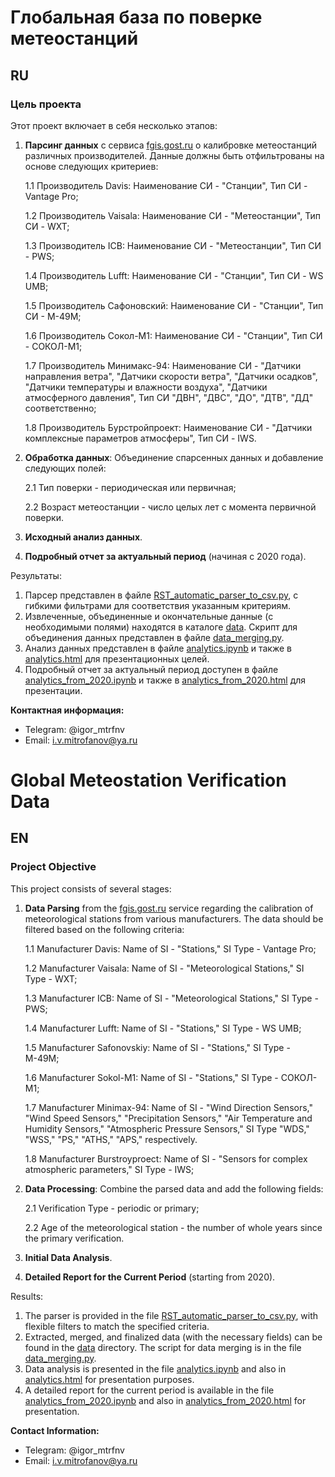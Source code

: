 # Глобальная база по поверке метеостанций

## RU

### Цель проекта

Этот проект включает в себя несколько этапов:

1. **Парсинг данных** с сервиса [fgis.gost.ru](https://fgis.gost.ru/fundmetrology/cm/results) о калибровке метеостанций различных производителей. Данные должны быть отфильтрованы на основе следующих критериев:
   
   1.1 Производитель Davis: Наименование СИ - "Станции", Тип СИ - Vantage Pro;
   
   1.2 Производитель Vaisala: Наименование СИ - "Метеостанции", Тип СИ - WXT;
   
   1.3 Производитель ICB: Наименование СИ - "Метеостанции", Тип СИ - PWS;
   
   1.4 Производитель Lufft: Наименование СИ - "Станции", Тип СИ - WS UMB;
   
   1.5 Производитель Сафоновский: Наименование СИ - "Станции", Тип СИ - М-49М;
   
   1.6 Производитель Сокол-М1: Наименование СИ - "Станции", Тип СИ - СОКОЛ-М1;

   1.7 Производитель Минимакс-94: Наименование СИ - "Датчики направления ветра", "Датчики скорости ветра", "Датчики осадков", "Датчики температуры и влажности воздуха", "Датчики атмосферного давления", Тип СИ "ДВН", "ДВС", "ДО", "ДТВ", "ДД" соответственно;

   1.8 Производитель Бурстройпроект: Наименование СИ - "Датчики комплексные параметров атмосферы", Тип СИ - IWS.

3. **Обработка данных**: Объединение спарсенных данных и добавление следующих полей:
   
   2.1 Тип поверки - периодическая или первичная;
   
   2.2 Возраст метеостанции - число целых лет с момента первичной поверки.

4. **Исходный анализ данных**.

5. **Подробный отчет за актуальный период** (начиная с 2020 года).

Результаты:
1. Парсер представлен в файле [RST_automatic_parser_to_csv.py](https://github.com/IgorMitrofanov/global-meteostation-data-parser/blob/main/RST_automatic_parser_to_csv.py), с гибкими фильтрами для соответствия указанным критериям.
2. Извлеченные, объединенные и окончательные данные (с необходимыми полями) находятся в каталоге [data](https://github.com/IgorMitrofanov/global-meteostation-data-parser/tree/main/data). Скрипт для объединения данных представлен в файле [data_merging.py](https://github.com/IgorMitrofanov/global-meteostation-data-parser/blob/main/data_merging.py).
3. Анализ данных представлен в файле [analytics.ipynb](https://github.com/IgorMitrofanov/global-meteostation-data-parser/blob/main/analytics.ipynb) и также в [analytics.html](https://github.com/IgorMitrofanov/global-meteostation-data-parser/blob/main/analytics.html) для презентационных целей.
4. Подробный отчет за актуальный период доступен в файле [analytics_from_2020.ipynb](https://github.com/IgorMitrofanov/global-meteostation-data-parser/blob/main/analytics_from_2020.ipynb) и также в [analytics_from_2020.html](https://github.com/IgorMitrofanov/global-meteostation-data-parser/blob/main/analytics_from_2020.html) для презентации.

**Контактная информация:**
- Telegram: @igor_mtrfnv
- Email: i.v.mitrofanov@ya.ru

# Global Meteostation Verification Data

## EN

### Project Objective

This project consists of several stages:

1. **Data Parsing** from the [fgis.gost.ru](https://fgis.gost.ru/fundmetrology/cm/results) service regarding the calibration of meteorological stations from various manufacturers. The data should be filtered based on the following criteria:

   1.1 Manufacturer Davis: Name of SI - "Stations," SI Type - Vantage Pro;

   1.2 Manufacturer Vaisala: Name of SI - "Meteorological Stations," SI Type - WXT;

   1.3 Manufacturer ICB: Name of SI - "Meteorological Stations," SI Type - PWS;

   1.4 Manufacturer Lufft: Name of SI - "Stations," SI Type - WS UMB;

   1.5 Manufacturer Safonovskiy: Name of SI - "Stations," SI Type - М-49М;

   1.6 Manufacturer Sokol-M1: Name of SI - "Stations," SI Type - СОКОЛ-М1;

   1.7 Manufacturer Minimax-94: Name of SI - "Wind Direction Sensors," "Wind Speed Sensors," "Precipitation Sensors,"  "Air Temperature and Humidity Sensors," "Atmospheric Pressure Sensors," SI Type "WDS," "WSS," "PS," "ATHS," "APS," respectively.

   1.8 Manufacturer Burstroyproect: Name of SI - "Sensors for complex atmospheric parameters," SI Type - IWS;

3. **Data Processing**: Combine the parsed data and add the following fields:

   2.1 Verification Type - periodic or primary;

   2.2 Age of the meteorological station - the number of whole years since the primary verification.

4. **Initial Data Analysis**.

5. **Detailed Report for the Current Period** (starting from 2020).

Results:
1. The parser is provided in the file [RST_automatic_parser_to_csv.py](https://github.com/IgorMitrofanov/global-meteostation-data-parser/blob/main/RST_automatic_parser_to_csv.py), with flexible filters to match the specified criteria.
2. Extracted, merged, and finalized data (with the necessary fields) can be found in the [data](https://github.com/IgorMitrofanov/global-meteostation-data-parser/tree/main/data) directory. The script for data merging is in the file [data_merging.py](https://github.com/IgorMitrofanov/global-meteostation-data-parser/blob/main/data_merging.py).
3. Data analysis is presented in the file [analytics.ipynb](https://github.com/IgorMitrofanov/global-meteostation-data-parser/blob/main/analytics.ipynb) and also in [analytics.html](https://github.com/IgorMitrofanov/global-meteostation-data-parser/blob/main/analytics.html) for presentation purposes.
4. A detailed report for the current period is available in the file [analytics_from_2020.ipynb](https://github.com/IgorMitrofanov/global-meteostation-data-parser/blob/main/analytics_from_2020.ipynb) and also in [analytics_from_2020.html](https://github.com/IgorMitrofanov/global-meteostation-data-parser/blob/main/analytics_from_2020.html) for presentation.

**Contact Information:**
- Telegram: @igor_mtrfnv
- Email: i.v.mitrofanov@ya.ru

